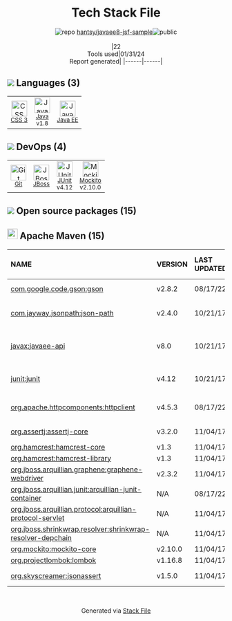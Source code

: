 <!--
&lt;--- Readme.md Snippet without images Start ---&gt;
## Tech Stack
hantsy/javaee8-jsf-sample is built on the following main stack:

- [Java](https://www.java.com) – Languages
- [JUnit](http://junit.org/) – Testing Frameworks
- [Mockito](https://site.mockito.org/) – Testing Frameworks
- [JBoss](https://developers.redhat.com/products/eap) – Web Servers
- [Java EE](http://www.oracle.com/technetwork/java/javaee/overview/index.html) – Languages

Full tech stack [here](/techstack.md)

&lt;--- Readme.md Snippet without images End ---&gt;

&lt;--- Readme.md Snippet with images Start ---&gt;
## Tech Stack
hantsy/javaee8-jsf-sample is built on the following main stack:

- <img width='25' height='25' src='https://img.stackshare.io/service/995/K85ZWV2F.png' alt='Java'/> [Java](https://www.java.com) – Languages
- <img width='25' height='25' src='https://img.stackshare.io/service/2020/874086.png' alt='JUnit'/> [JUnit](http://junit.org/) – Testing Frameworks
- <img width='25' height='25' src='https://img.stackshare.io/service/2021/4y634TJm_400x400.jpg' alt='Mockito'/> [Mockito](https://site.mockito.org/) – Testing Frameworks
- <img width='25' height='25' src='https://img.stackshare.io/service/2188/unnamed.jpg' alt='JBoss'/> [JBoss](https://developers.redhat.com/products/eap) – Web Servers
- <img width='25' height='25' src='https://img.stackshare.io/service/4522/652rxwyK_400x400.png' alt='Java EE'/> [Java EE](http://www.oracle.com/technetwork/java/javaee/overview/index.html) – Languages

Full tech stack [here](/techstack.md)

&lt;--- Readme.md Snippet with images End ---&gt;
-->
<div align="center">

# Tech Stack File
![](https://img.stackshare.io/repo.svg "repo") [hantsy/javaee8-jsf-sample](https://github.com/hantsy/javaee8-jsf-sample)![](https://img.stackshare.io/public_badge.svg "public")
<br/><br/>
|22<br/>Tools used|01/31/24 <br/>Report generated|
|------|------|
</div>

## <img src='https://img.stackshare.io/languages.svg'/> Languages (3)
<table><tr>
  <td align='center'>
  <img width='36' height='36' src='https://img.stackshare.io/service/6727/css.png' alt='CSS 3'>
  <br>
  <sub><a href="https://developer.mozilla.org/en-US/docs/Web/CSS/CSS3">CSS 3</a></sub>
  <br>
  <sub></sub>
</td>

<td align='center'>
  <img width='36' height='36' src='https://img.stackshare.io/service/995/K85ZWV2F.png' alt='Java'>
  <br>
  <sub><a href="https://www.java.com">Java</a></sub>
  <br>
  <sub>v1.8</sub>
</td>

<td align='center'>
  <img width='36' height='36' src='https://img.stackshare.io/service/4522/652rxwyK_400x400.png' alt='Java EE'>
  <br>
  <sub><a href="http://www.oracle.com/technetwork/java/javaee/overview/index.html">Java EE</a></sub>
  <br>
  <sub></sub>
</td>

</tr>
</table>

## <img src='https://img.stackshare.io/devops.svg'/> DevOps (4)
<table><tr>
  <td align='center'>
  <img width='36' height='36' src='https://img.stackshare.io/service/1046/git.png' alt='Git'>
  <br>
  <sub><a href="http://git-scm.com/">Git</a></sub>
  <br>
  <sub></sub>
</td>

<td align='center'>
  <img width='36' height='36' src='https://img.stackshare.io/service/2188/unnamed.jpg' alt='JBoss'>
  <br>
  <sub><a href="https://developers.redhat.com/products/eap">JBoss</a></sub>
  <br>
  <sub></sub>
</td>

<td align='center'>
  <img width='36' height='36' src='https://img.stackshare.io/service/2020/874086.png' alt='JUnit'>
  <br>
  <sub><a href="http://junit.org/">JUnit</a></sub>
  <br>
  <sub>v4.12</sub>
</td>

<td align='center'>
  <img width='36' height='36' src='https://img.stackshare.io/service/2021/4y634TJm_400x400.jpg' alt='Mockito'>
  <br>
  <sub><a href="https://site.mockito.org/">Mockito</a></sub>
  <br>
  <sub>v2.10.0</sub>
</td>

</tr>
</table>


## <img src='https://img.stackshare.io/group.svg' /> Open source packages (15)</h2>

## <img width='24' height='24' src='https://img.stackshare.io/package_manager/977/default_9833f2ef0bbc2a946b4cc5e9307264033361076b.png'/> Apache Maven (15)

|NAME|VERSION|LAST UPDATED|LAST UPDATED BY|LICENSE|VULNERABILITIES|
|:------|:------|:------|:------|:------|:------|
|[com.google.code.gson:gson](https://github.com/google/gson)|v2.8.2|08/17/22|Marco Klein |Apache-2.0|[CVE-2022-25647](https://github.com/advisories/GHSA-4jrv-ppp4-jm57) (High)|
|[com.jayway.jsonpath:json-path](https://github.com/jayway/JsonPath)|v2.4.0|10/21/17|hantsy |Apache-2.0|[CVE-2023-51074](https://github.com/advisories/GHSA-pfh2-hfmq-phg5) (Moderate)|
|[javax:javaee-api](http://java.net/javaee-api/)|v8.0|10/21/17|hantsy |GPL-2.0-with-classpath-exception|N/A|
|[junit:junit](http://junit.org)|v4.12|10/21/17|hantsy |EPL-1.0|[CVE-2020-15250](https://github.com/advisories/GHSA-269g-pwp5-87pp) (Moderate)|
|[org.apache.httpcomponents:httpclient](http://hc.apache.org/httpcomponents-client)|v4.5.3|08/17/22|Marco Klein |Apache-2.0|[CVE-2020-13956](https://github.com/advisories/GHSA-7r82-7xv7-xcpj) (Moderate)|
|[org.assertj:assertj-core](http://assertj.org)|v3.2.0|11/04/17|hantsy |Apache-2.0|N/A|
|[org.hamcrest:hamcrest-core](http://hamcrest.org/JavaHamcrest/)|v1.3|11/04/17|hantsy |DSDP|N/A|
|[org.hamcrest:hamcrest-library](http://hamcrest.org/JavaHamcrest/)|v1.3|11/04/17|hantsy |DSDP|N/A|
|[org.jboss.arquillian.graphene:graphene-webdriver]()|v2.3.2|11/04/17|hantsy |LGPL-2.1+|N/A|
|[org.jboss.arquillian.junit:arquillian-junit-container](http://arquillian.org)|N/A|08/17/22|Marco Klein |Apache-2.0|N/A|
|[org.jboss.arquillian.protocol:arquillian-protocol-servlet](http://arquillian.org)|N/A|11/04/17|hantsy |Apache-2.0|N/A|
|[org.jboss.shrinkwrap.resolver:shrinkwrap-resolver-depchain](http://www.jboss.org)|N/A|11/04/17|hantsy |Apache-2.0|N/A|
|[org.mockito:mockito-core](https://github.com/mockito/mockito)|v2.10.0|11/04/17|hantsy |MIT|N/A|
|[org.projectlombok:lombok](https://projectlombok.org)|v1.16.8|11/04/17|hantsy |MIT|N/A|
|[org.skyscreamer:jsonassert](https://github.com/skyscreamer/JSONassert)|v1.5.0|11/04/17|hantsy |Apache-2.0|N/A|

<br/>
<div align='center'>

Generated via [Stack File](https://github.com/marketplace/stack-file)
